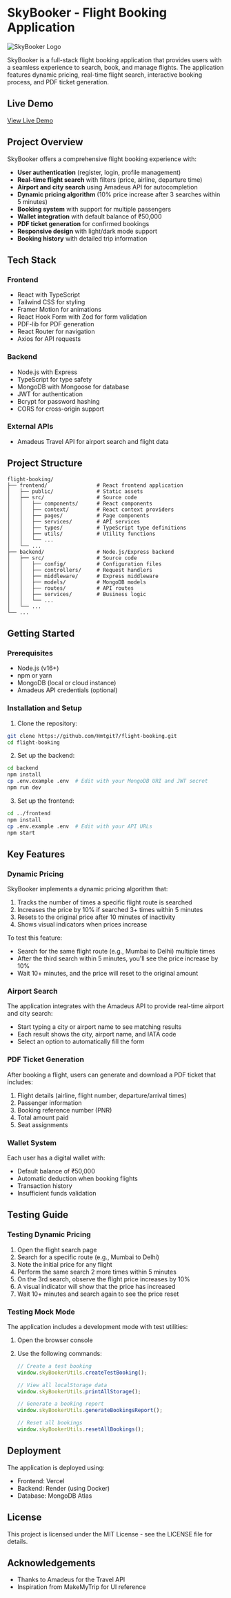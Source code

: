 # SkyBooker - Flight Booking Application

![SkyBooker Logo](./frontend/public/airplane.svg)

SkyBooker is a full-stack flight booking application that provides users with a seamless experience to search, book, and manage flights. The application features dynamic pricing, real-time flight search, interactive booking process, and PDF ticket generation.

## Live Demo

[View Live Demo](https://flight-booking-ruby.vercel.app/)

## Project Overview

SkyBooker offers a comprehensive flight booking experience with:

- **User authentication** (register, login, profile management)
- **Real-time flight search** with filters (price, airline, departure time)
- **Airport and city search** using Amadeus API for autocompletion
- **Dynamic pricing algorithm** (10% price increase after 3 searches within 5 minutes)
- **Booking system** with support for multiple passengers
- **Wallet integration** with default balance of ₹50,000
- **PDF ticket generation** for confirmed bookings
- **Responsive design** with light/dark mode support
- **Booking history** with detailed trip information

## Tech Stack

### Frontend

- React with TypeScript
- Tailwind CSS for styling
- Framer Motion for animations
- React Hook Form with Zod for form validation
- PDF-lib for PDF generation
- React Router for navigation
- Axios for API requests

### Backend

- Node.js with Express
- TypeScript for type safety
- MongoDB with Mongoose for database
- JWT for authentication
- Bcrypt for password hashing
- CORS for cross-origin support

### External APIs

- Amadeus Travel API for airport search and flight data

## Project Structure

```
flight-booking/
├── frontend/                # React frontend application
│   ├── public/              # Static assets
│   ├── src/                 # Source code
│   │   ├── components/      # React components
│   │   ├── context/         # React context providers
│   │   ├── pages/           # Page components
│   │   ├── services/        # API services
│   │   ├── types/           # TypeScript type definitions
│   │   ├── utils/           # Utility functions
│   │   └── ...
│   └── ...
├── backend/                 # Node.js/Express backend
│   ├── src/                 # Source code
│   │   ├── config/          # Configuration files
│   │   ├── controllers/     # Request handlers
│   │   ├── middleware/      # Express middleware
│   │   ├── models/          # MongoDB models
│   │   ├── routes/          # API routes
│   │   ├── services/        # Business logic
│   │   └── ...
│   └── ...
└── ...
```

## Getting Started

### Prerequisites

- Node.js (v16+)
- npm or yarn
- MongoDB (local or cloud instance)
- Amadeus API credentials (optional)

### Installation and Setup

1. Clone the repository:

```bash
git clone https://github.com/Hmtgit7/flight-booking.git
cd flight-booking
```

2. Set up the backend:

```bash
cd backend
npm install
cp .env.example .env  # Edit with your MongoDB URI and JWT secret
npm run dev
```

3. Set up the frontend:

```bash
cd ../frontend
npm install
cp .env.example .env  # Edit with your API URLs
npm start
```

## Key Features

### Dynamic Pricing

SkyBooker implements a dynamic pricing algorithm that:

1. Tracks the number of times a specific flight route is searched
2. Increases the price by 10% if searched 3+ times within 5 minutes
3. Resets to the original price after 10 minutes of inactivity
4. Shows visual indicators when prices increase

To test this feature:

- Search for the same flight route (e.g., Mumbai to Delhi) multiple times
- After the third search within 5 minutes, you'll see the price increase by 10%
- Wait 10+ minutes, and the price will reset to the original amount

### Airport Search

The application integrates with the Amadeus API to provide real-time airport and city search:

- Start typing a city or airport name to see matching results
- Each result shows the city, airport name, and IATA code
- Select an option to automatically fill the form

### PDF Ticket Generation

After booking a flight, users can generate and download a PDF ticket that includes:

1. Flight details (airline, flight number, departure/arrival times)
2. Passenger information
3. Booking reference number (PNR)
4. Total amount paid
5. Seat assignments

### Wallet System

Each user has a digital wallet with:

- Default balance of ₹50,000
- Automatic deduction when booking flights
- Transaction history
- Insufficient funds validation

## Testing Guide

### Testing Dynamic Pricing

1. Open the flight search page
2. Search for a specific route (e.g., Mumbai to Delhi)
3. Note the initial price for any flight
4. Perform the same search 2 more times within 5 minutes
5. On the 3rd search, observe the flight price increases by 10%
6. A visual indicator will show that the price has increased
7. Wait 10+ minutes and search again to see the price reset

### Testing Mock Mode

The application includes a development mode with test utilities:

1. Open the browser console
2. Use the following commands:

   ```javascript
   // Create a test booking
   window.skyBookerUtils.createTestBooking();

   // View all localStorage data
   window.skyBookerUtils.printAllStorage();

   // Generate a booking report
   window.skyBookerUtils.generateBookingsReport();

   // Reset all bookings
   window.skyBookerUtils.resetAllBookings();
   ```

## Deployment

The application is deployed using:

- Frontend: Vercel
- Backend: Render (using Docker)
- Database: MongoDB Atlas

## License

This project is licensed under the MIT License - see the LICENSE file for details.

## Acknowledgements

- Thanks to Amadeus for the Travel API
- Inspiration from MakeMyTrip for UI reference

